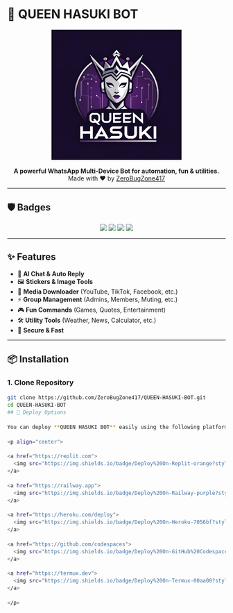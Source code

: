 
# 👑 QUEEN HASUKI BOT

<p align="center">
  <img src="https://github.com/ZeroBugZone417/QUEEN-HASUKI-BOT/blob/main/lib/QUEEN%20HASUKI.png?raw=true" alt="Queen Hasuki Logo" width="300"/>
</p>

<p align="center">
  <b>A powerful WhatsApp Multi-Device Bot for automation, fun & utilities.</b><br>
  Made with ❤️ by <a href="https://github.com/ZeroBugZone417">ZeroBugZone417</a>
</p>

---

## 🛡️ Badges

<p align="center">
  <img src="https://img.shields.io/github/stars/ZeroBugZone417/QUEEN-HASUKI-BOT?style=for-the-badge" />
  <img src="https://img.shields.io/github/forks/ZeroBugZone417/QUEEN-HASUKI-BOT?style=for-the-badge" />
  <img src="https://img.shields.io/github/issues/ZeroBugZone417/QUEEN-HASUKI-BOT?style=for-the-badge" />
  <img src="https://img.shields.io/github/license/ZeroBugZone417/QUEEN-HASUKI-BOT?style=for-the-badge" />
</p>

---

## ✨ Features

- 🤖 **AI Chat & Auto Reply**
- 🖼 **Stickers & Image Tools**
- 🎵 **Media Downloader** (YouTube, TikTok, Facebook, etc.)
- ⚡ **Group Management** (Admins, Members, Muting, etc.)
- 🎮 **Fun Commands** (Games, Quotes, Entertainment)
- 🛠 **Utility Tools** (Weather, News, Calculator, etc.)
- 🔐 **Secure & Fast**

---

## 📦 Installation

### 1. Clone Repository
```bash
git clone https://github.com/ZeroBugZone417/QUEEN-HASUKI-BOT.git
cd QUEEN-HASUKI-BOT
## 🚀 Deploy Options

You can deploy **QUEEN HASUKI BOT** easily using the following platforms:

<p align="center">

<a href="https://replit.com">
  <img src="https://img.shields.io/badge/Deploy%20On-Replit-orange?style=for-the-badge&logo=replit" alt="Deploy on Replit"/>
</a>

<a href="https://railway.app">
  <img src="https://img.shields.io/badge/Deploy%20On-Railway-purple?style=for-the-badge&logo=railway" alt="Deploy on Railway"/>
</a>

<a href="https://heroku.com/deploy">
  <img src="https://img.shields.io/badge/Deploy%20On-Heroku-7056bf?style=for-the-badge&logo=heroku" alt="Deploy on Heroku"/>
</a>

<a href="https://github.com/codespaces">
  <img src="https://img.shields.io/badge/Deploy%20On-GitHub%20Codespaces-black?style=for-the-badge&logo=github" alt="Deploy on GitHub Codespaces"/>
</a>

<a href="https://termux.dev">
  <img src="https://img.shields.io/badge/Deploy%20On-Termux-00aa00?style=for-the-badge&logo=android" alt="Deploy on Termux"/>
</a>

</p>
